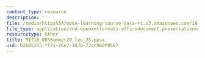 ```yaml
---
content_type: resource
description: ''
file: /media/https%3A/open-learning-course-data-rc.s3.amazonaws.com/18-085-computational-science-and-engineering-i-summer-2020/b2b85153ff2126e2107072cc960f0567_MIT18_085Summer20_lec_JS.ppsx
file_type: application/vnd.openxmlformats-officedocument.presentationml.slideshow
resourcetype: Other
title: MIT18_085Summer20_lec_JS.ppsx
uid: b2b85153-ff21-26e2-1070-72cc960f0567
---
```

